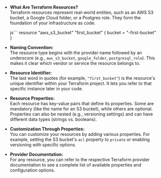 - **What Are Terraform Resources?**\
   Terraform resources represent real-world entities, such as an AWS S3 bucket, a Google Cloud folder, or a Postgres role. They form the foundation of your infrastructure as code.

  js```
  resource "aws_s3_bucket" "first_bucket" {
  bucket = "<yourname>-first-bucket"
  }

- **Naming Convention:**\
  The resource type begins with the provider name followed by an underscore (e.g., `aws_s3_bucket`, `google_folder`, `postgresql_role`). This makes it clear which vendor or service the resource belongs to.

- **Resource Identifier:**\
  The last word in quotes (for example, `"first_bucket"`) is the resource's unique identifier within your Terraform project. It lets you refer to that specific instance later in your code.

- **Resource Properties:**\
  Each resource has key-value pairs that define its properties. Some are mandatory (like the name for an S3 bucket), while others are optional. Properties can also be nested (e.g., versioning settings) and can have different data types (strings vs. booleans).

- **Customization Through Properties:**\
  You can customize your resources by adding various properties. For example, setting the S3 bucket's `acl` property to `private` or enabling versioning with specific options.

- **Provider Documentation:**\
  For any resource, you can refer to the respective Terraform provider documentation to see a complete list of available properties and configuration options.

```

```

